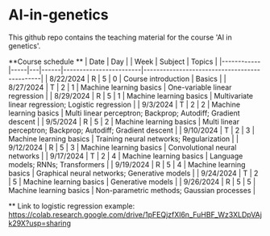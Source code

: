 # AI-in-genetics

This github repo contains the teaching material for the course 'AI in genetics'. 


**Course schedule
**
| Date       | Day |   | Week | Subject                | Topics                                       |
|------------|-----|---|------|------------------------|----------------------------------------------|
| 8/22/2024  | R   | 5 | 0    | Course introduction     | Basics                                       |
| 8/27/2024  | T   | 2 | 1    | Machine learning basics | One-variable linear regression               |
| 8/29/2024  | R   | 5 | 1    | Machine learning basics | Multivariate linear regression; Logistic regression |
| 9/3/2024   | T   | 2 | 2    | Machine learning basics | Multi linear perceptron; Backprop; Autodiff; Gradient descent |
| 9/5/2024   | R   | 5 | 2    | Machine learning basics | Multi linear perceptron; Backprop; Autodiff; Gradient descent |
| 9/10/2024  | T   | 2 | 3    | Machine learning basics | Training neural networks; Regularization     |
| 9/12/2024  | R   | 5 | 3    | Machine learning basics | Convolutional neural networks                |
| 9/17/2024  | T   | 2 | 4    | Machine learning basics | Language models; RNNs; Transformers          |
| 9/19/2024  | R   | 5 | 4    | Machine learning basics | Graphical neural networks; Generative models |
| 9/24/2024  | T   | 2 | 5    | Machine learning basics | Generative models                            |
| 9/26/2024  | R   | 5 | 5    | Machine learning basics | Non-parametric methods; Gaussian processes   |

** Link to logistic regression example: https://colab.research.google.com/drive/1pFEQjzfXl6n_FuHBF_Wz3XLDpVAjk29X?usp=sharing
